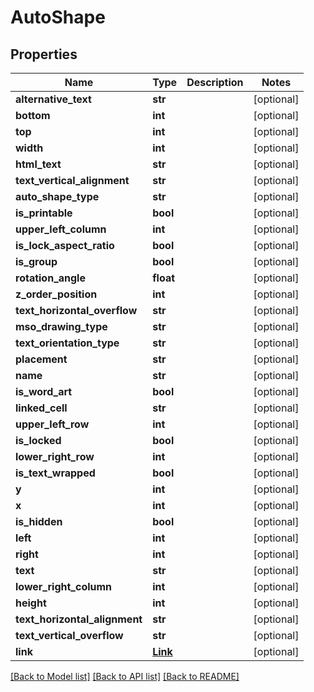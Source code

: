 # AutoShape

## Properties
Name | Type | Description | Notes
------------ | ------------- | ------------- | -------------
**alternative_text** | **str** |  | [optional] 
**bottom** | **int** |  | [optional] 
**top** | **int** |  | [optional] 
**width** | **int** |  | [optional] 
**html_text** | **str** |  | [optional] 
**text_vertical_alignment** | **str** |  | [optional] 
**auto_shape_type** | **str** |  | [optional] 
**is_printable** | **bool** |  | [optional] 
**upper_left_column** | **int** |  | [optional] 
**is_lock_aspect_ratio** | **bool** |  | [optional] 
**is_group** | **bool** |  | [optional] 
**rotation_angle** | **float** |  | [optional] 
**z_order_position** | **int** |  | [optional] 
**text_horizontal_overflow** | **str** |  | [optional] 
**mso_drawing_type** | **str** |  | [optional] 
**text_orientation_type** | **str** |  | [optional] 
**placement** | **str** |  | [optional] 
**name** | **str** |  | [optional] 
**is_word_art** | **bool** |  | [optional] 
**linked_cell** | **str** |  | [optional] 
**upper_left_row** | **int** |  | [optional] 
**is_locked** | **bool** |  | [optional] 
**lower_right_row** | **int** |  | [optional] 
**is_text_wrapped** | **bool** |  | [optional] 
**y** | **int** |  | [optional] 
**x** | **int** |  | [optional] 
**is_hidden** | **bool** |  | [optional] 
**left** | **int** |  | [optional] 
**right** | **int** |  | [optional] 
**text** | **str** |  | [optional] 
**lower_right_column** | **int** |  | [optional] 
**height** | **int** |  | [optional] 
**text_horizontal_alignment** | **str** |  | [optional] 
**text_vertical_overflow** | **str** |  | [optional] 
**link** | [**Link**](Link.md) |  | [optional] 

[[Back to Model list]](../README.md#documentation-for-models) [[Back to API list]](../README.md#documentation-for-api-endpoints) [[Back to README]](../README.md)


